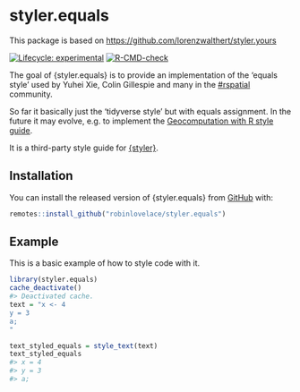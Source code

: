 
<!-- README.md is generated from README.Rmd. Please edit that file -->

# styler.equals

This package is based on
<https://github.com/lorenzwalthert/styler.yours>

<!-- badges: start -->

[![Lifecycle:
experimental](https://img.shields.io/badge/lifecycle-experimental-orange.svg)](https://lifecycle.r-lib.org/articles/stages.html#experimental)
[![R-CMD-check](https://github.com/robinlovelace/styler.equals/workflows/R-CMD-check/badge.svg)](https://github.com/robinlovelace/styler.equals/actions)
<!-- badges: end -->

The goal of {styler.equals} is to provide an implementation of the
‘equals style’ used by Yuhei Xie, Colin Gillespie and many in the
[\#rspatial](https://twitter.com/hashtag/rspatial) community.

So far it basically just the ‘tidyverse style’ but with equals
assignment. In the future it may evolve, e.g. to implement the
[Geocomputation with R style
guide](https://github.com/Robinlovelace/geocompr/blob/main/misc/our-style.md).

It is a third-party style guide for
[{styler}](https://styler.r-lib.org).

## Installation

You can install the released version of {styler.equals} from
[GitHub](https://github.com) with:

``` r
remotes::install_github("robinlovelace/styler.equals")
```

## Example

This is a basic example of how to style code with it.

``` r
library(styler.equals)
cache_deactivate()
#> Deactivated cache.
text = "x <- 4
y = 3
a;
"

text_styled_equals = style_text(text)
text_styled_equals
#> x = 4
#> y = 3
#> a;
```
